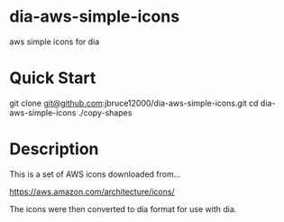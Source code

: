 # dia-aws-simple-icons
aws simple icons for dia

# Quick Start

  git clone git@github.com:jbruce12000/dia-aws-simple-icons.git
  cd dia-aws-simple-icons
  ./copy-shapes

# Description
This is a set of AWS icons downloaded from...

https://aws.amazon.com/architecture/icons/

The icons were then converted to dia format for use with dia.
